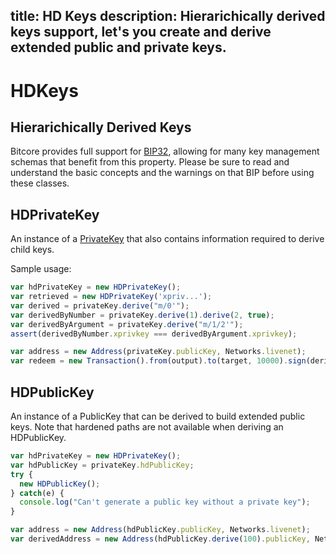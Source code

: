title: HD Keys
description: Hierarichically derived keys support, let's you create and derive extended public and private keys.
---
# HDKeys

## Hierarichically Derived Keys

Bitcore provides full support for [BIP32](https://github.com/bitcoin/bips/blob/master/bip-0032.mediawiki), allowing for many key management schemas that benefit from this property.  Please be sure to read and understand the basic concepts and the warnings on that BIP before using these classes.

## HDPrivateKey

An instance of a [PrivateKey](privatekey.md) that also contains information required to derive child keys.

Sample usage:

```javascript
var hdPrivateKey = new HDPrivateKey();
var retrieved = new HDPrivateKey('xpriv...');
var derived = privateKey.derive("m/0'");
var derivedByNumber = privateKey.derive(1).derive(2, true);
var derivedByArgument = privateKey.derive("m/1/2'");
assert(derivedByNumber.xprivkey === derivedByArgument.xprivkey);

var address = new Address(privateKey.publicKey, Networks.livenet);
var redeem = new Transaction().from(output).to(target, 10000).sign(derived.privateKey);
```

## HDPublicKey

An instance of a PublicKey that can be derived to build extended public keys. Note that hardened paths are not available when deriving an HDPublicKey.

```javascript
var hdPrivateKey = new HDPrivateKey();
var hdPublicKey = privateKey.hdPublicKey;
try {
  new HDPublicKey();
} catch(e) {
  console.log("Can't generate a public key without a private key");
}

var address = new Address(hdPublicKey.publicKey, Networks.livenet);
var derivedAddress = new Address(hdPublicKey.derive(100).publicKey, Networks.testnet);
```
